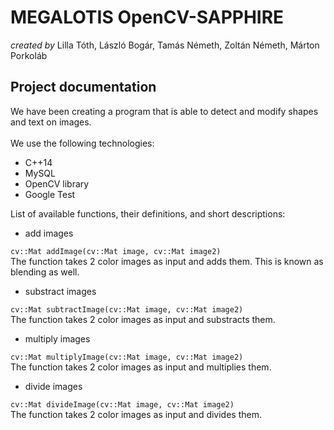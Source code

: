 **MEGALOTIS OpenCV-SAPPHIRE**
======
_created by_ Lilla Tóth, László Bogár, Tamás Németh, Zoltán Németh, Márton Porkoláb

## **Project documentation**

We have been creating a program that is able to detect and modify shapes and text on images.<br/> <br/>
We use the following technologies:
* C++14
* MySQL
* OpenCV library
* Google Test<br/>

List of available functions, their definitions, and short descriptions:

- add images

 `cv::Mat addImage(cv::Mat image, cv::Mat image2)`<br/>
The function takes 2 color images as input and adds them. This is known as blending as well.<br/>
- substract images

 `cv::Mat subtractImage(cv::Mat image, cv::Mat image2)`<br/>
The function takes 2 color images as input and substracts them.<br/>
- multiply images

`cv::Mat multiplyImage(cv::Mat image, cv::Mat image2)`<br/>
The function takes 2 color images as input and multiplies them.<br/>
- divide images

`cv::Mat divideImage(cv::Mat image, cv::Mat image2)`<br/>
The function takes 2 color images as input and divides them.<br/>